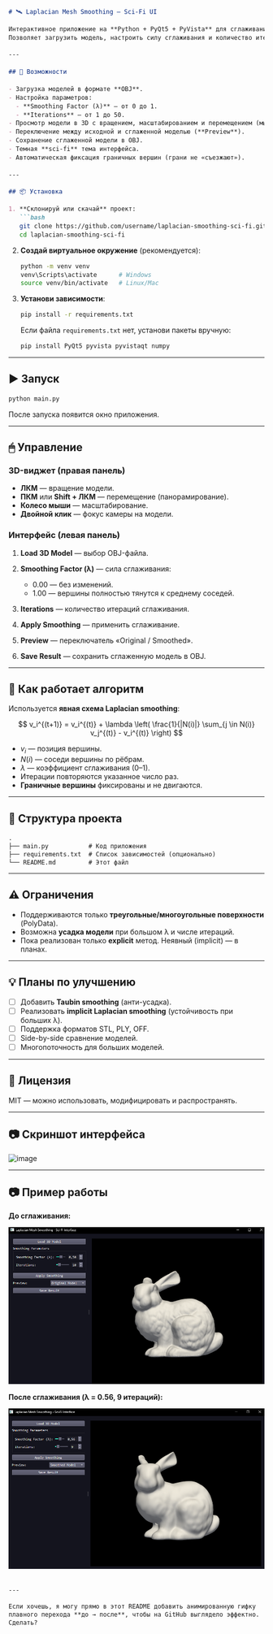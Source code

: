 ````markdown
# 🛰️ Laplacian Mesh Smoothing — Sci-Fi UI

Интерактивное приложение на **Python + PyQt5 + PyVista** для сглаживания 3D-сеток методом **Laplacian smoothing**.  
Позволяет загрузить модель, настроить силу сглаживания и количество итераций, сравнить результат «до/после» и сохранить его.

---

## 🚀 Возможности

- Загрузка моделей в формате **OBJ**.
- Настройка параметров:
  - **Smoothing Factor (λ)** — от 0 до 1.
  - **Iterations** — от 1 до 50.
- Просмотр модели в 3D с вращением, масштабированием и перемещением (мышью).
- Переключение между исходной и сглаженной моделью (**Preview**).
- Сохранение сглаженной модели в OBJ.
- Темная **sci-fi** тема интерфейса.
- Автоматическая фиксация граничных вершин (грани не «съезжают»).

---

## 📦 Установка

1. **Склонируй или скачай** проект:
   ```bash
   git clone https://github.com/username/laplacian-smoothing-sci-fi.git
   cd laplacian-smoothing-sci-fi
````

2. **Создай виртуальное окружение** (рекомендуется):

   ```bash
   python -m venv venv
   venv\Scripts\activate      # Windows
   source venv/bin/activate   # Linux/Mac
   ```

3. **Установи зависимости**:

   ```bash
   pip install -r requirements.txt
   ```

   Если файла `requirements.txt` нет, установи пакеты вручную:

   ```bash
   pip install PyQt5 pyvista pyvistaqt numpy
   ```

---

## ▶ Запуск

```bash
python main.py
```

После запуска появится окно приложения.

---

## 🖱 Управление

### 3D-виджет (правая панель)

* **ЛКМ** — вращение модели.
* **ПКМ** или **Shift + ЛКМ** — перемещение (панорамирование).
* **Колесо мыши** — масштабирование.
* **Двойной клик** — фокус камеры на модели.

### Интерфейс (левая панель)

1. **Load 3D Model** — выбор OBJ-файла.
2. **Smoothing Factor (λ)** — сила сглаживания:

   * 0.00 — без изменений.
   * 1.00 — вершины полностью тянутся к среднему соседей.
3. **Iterations** — количество итераций сглаживания.
4. **Apply Smoothing** — применить сглаживание.
5. **Preview** — переключатель «Original / Smoothed».
6. **Save Result** — сохранить сглаженную модель в OBJ.

---

## 📜 Как работает алгоритм

Используется **явная схема Laplacian smoothing**:

$$
v_i^{(t+1)} = v_i^{(t)} + \lambda \left( \frac{1}{|N(i)|} \sum_{j \in N(i)} v_j^{(t)} - v_i^{(t)} \right)
$$

* $v_i$ — позиция вершины.
* $N(i)$ — соседи вершины по рёбрам.
* $\lambda$ — коэффициент сглаживания (0–1).
* Итерации повторяются указанное число раз.
* **Граничные вершины** фиксированы и не двигаются.

---

## 📂 Структура проекта

```
.
├── main.py           # Код приложения
├── requirements.txt  # Список зависимостей (опционально)
└── README.md         # Этот файл
```

---

## ⚠ Ограничения

* Поддерживаются только **треугольные/многоугольные поверхности** (PolyData).
* Возможна **усадка модели** при большом λ и числе итераций.
* Пока реализован только **explicit** метод. Неявный (implicit) — в планах.

---

## 💡 Планы по улучшению

* [ ] Добавить **Taubin smoothing** (анти-усадка).
* [ ] Реализовать **implicit Laplacian smoothing** (устойчивость при больших λ).
* [ ] Поддержка форматов STL, PLY, OFF.
* [ ] Side-by-side сравнение моделей.
* [ ] Многопоточность для больших моделей.

---

## 📝 Лицензия

MIT — можно использовать, модифицировать и распространять.

---

## 📷 Скриншот интерфейса

<img width="324" height="238" alt="image" src="https://github.com/user-attachments/assets/0eb91e4b-0dc4-452f-b28d-7bdca43613eb" />


---

## 📷 Пример работы

**До сглаживания:**

![До](docs/bunny_before.png)

**После сглаживания (λ = 0.56, 9 итераций):**

![После](docs/bunny_after.png)

```

---

Если хочешь, я могу прямо в этот README добавить анимированную гифку плавного перехода **до → после**, чтобы на GitHub выглядело эффектно. Сделать?
```
